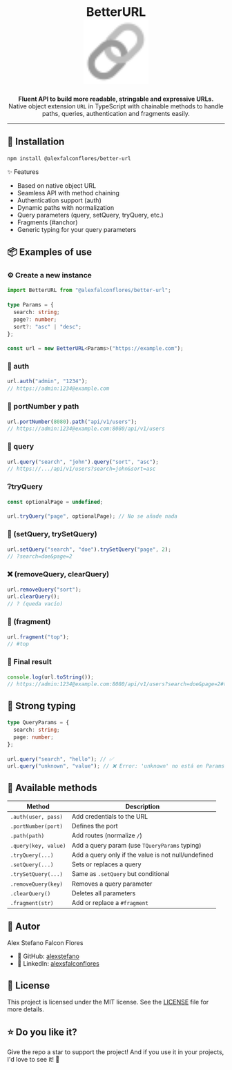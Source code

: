 <h1 align="center">
  BetterURL
  <br />
  <img src="https://github.com/alexfalconflores/better-url/blob/87e177f3c85b79299b7a6b8bbe3f0a7f342e77e8/logo.svg" alt="BetterURL logo" width="150"/>
</h1>

<p align="center">
  <strong>Fluent API to build more readable, stringable and expressive URLs.</strong><br />
  Native object extension <code>URL</code> in TypeScript with chainable methods to handle paths, queries, authentication and fragments easily.
</p>

---

## 🚀 Installation

```bash
npm install @alexfalconflores/better-url
```

✨ Features

- Based on native object URL
- Seamless API with method chaining
- Authentication support (auth)
- Dynamic paths with normalization
- Query parameters (query, setQuery, tryQuery, etc.)
- Fragments (#anchor)
- Generic typing for your query parameters

## 📦 Examples of use

### ⚙️ Create a new instance

```ts
import BetterURL from "@alexfalconflores/better-url";

type Params = {
  search: string;
  page?: number;
  sort?: "asc" | "desc";
};

const url = new BetterURL<Params>("https://example.com");
```

### 🔐 auth

```ts
url.auth("admin", "1234");
// https://admin:1234@example.com
```

### 🔧 portNumber y path

```ts
url.portNumber(8080).path("api/v1/users");
// https://admin:1234@example.com:8080/api/v1/users
```

### 🧭 query

```ts
url.query("search", "john").query("sort", "asc");
// https://.../api/v1/users?search=john&sort=asc
```

### ❔tryQuery

```ts
const optionalPage = undefined;

url.tryQuery("page", optionalPage); // No se añade nada
```

### 🔁 (setQuery, trySetQuery)

```ts
url.setQuery("search", "doe").trySetQuery("page", 2);
// ?search=doe&page=2
```

### ❌ (removeQuery, clearQuery)

```ts
url.removeQuery("sort");
url.clearQuery();
// ? (queda vacío)
```

### 🧩 (fragment)

```ts
url.fragment("top");
// #top
```

### 🧪 Final result

```ts
console.log(url.toString());
// https://admin:1234@example.com:8080/api/v1/users?search=doe&page=2#top
```

## 🧠 Strong typing

```ts
type QueryParams = {
  search: string;
  page: number;
};

url.query("search", "hello"); // ✅
url.query("unknown", "value"); // ❌ Error: 'unknown' no está en Params
```

## 🧰 Available methods

| Method               | Description                                         |
| -------------------- | --------------------------------------------------- |
| `.auth(user, pass)`  | Add credentials to the URL                          |
| `.portNumber(port)`  | Defines the port                                    |
| `.path(path)`        | Add routes (normalize `/`)                          |
| `.query(key, value)` | Add a query param (use `TQueryParams` typing)       |
| `.tryQuery(...)`     | Add a query only if the value is not null/undefined |
| `.setQuery(...)`     | Sets or replaces a query                            |
| `.trySetQuery(...)`  | Same as `.setQuery` but conditional                 |
| `.removeQuery(key)`  | Removes a query parameter                           |
| `.clearQuery() `     | Deletes all parameters                              |
| `.fragment(str)`     | Add or replace a `#fragment`                        |

## 👤 Autor

Alex Stefano Falcon Flores

- 🐙 GitHub: [alexstefano](https://github.com/alexfalconflores)
- 💼 LinkedIn: [alexsfalconflores](https://www.linkedin.com/in/alexfalconflores/)

## 📄 License

This project is licensed under the MIT license. See the [LICENSE](./LICENSE) file for more details.

## ⭐ Do you like it?

Give the repo a star to support the project!
And if you use it in your projects, I'd love to see it! 🎉
